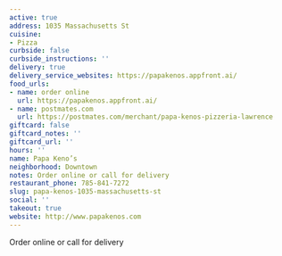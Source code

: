 ```yaml
---
active: true
address: 1035 Massachusetts St
cuisine:
- Pizza
curbside: false
curbside_instructions: ''
delivery: true
delivery_service_websites: https://papakenos.appfront.ai/
food_urls:
- name: order online
  url: https://papakenos.appfront.ai/
- name: postmates.com
  url: https://postmates.com/merchant/papa-kenos-pizzeria-lawrence
giftcard: false
giftcard_notes: ''
giftcard_url: ''
hours: ''
name: Papa Keno’s
neighborhood: Downtown
notes: Order online or call for delivery
restaurant_phone: 785-841-7272
slug: papa-kenos-1035-massachusetts-st
social: ''
takeout: true
website: http://www.papakenos.com
---
```


Order online or call for delivery